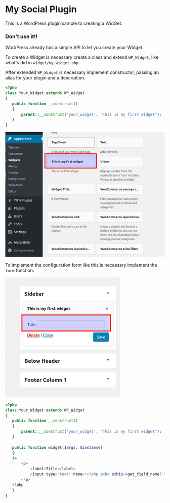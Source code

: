 # My Social Plugin

This is a WordPress plugin sample to creating a WidGet.

### Don't use it!!

WordPress already has a simple API to let you create your Widget.

To create a Widget is necessary create a class and extend `WP_Widget`, like what's did in `widget/my_widget.php`.

After extended `WP_Widget` is necessary implement constructor, passing an alias for your plugin and a description.
 
 ```php
 <?php
class Your_Widget extends WP_Widget
{
    public function __construct()
    {
        parent::__construct('your_widget', "This is my first widget");
    }
}
 ```

 ![Widget Preview](readme/widget_preview.png)

 To implement the configuration form like this is necessary implement the `form` function:
 
 ![Widget Form](readme/widget_form.png)

  ```php
 <?php
 class Your_Widget extends WP_Widget
 {
     public function __construct()
     {
         parent::__construct('your_widget', "This is my first widget");
     }
     
     public function widget($args, $instance)
     {
     ?>
         <p>
             <label>Title</label>
             <input type="text" name="<?php echo $this->get_field_name('title'); ?>">
         </p>
     <?php   
     }
 }
  ```